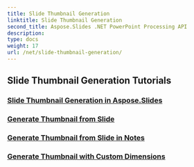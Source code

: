```yaml
---
title: Slide Thumbnail Generation
linktitle: Slide Thumbnail Generation
second_title: Aspose.Slides .NET PowerPoint Processing API
description: 
type: docs
weight: 17
url: /net/slide-thumbnail-generation/
---
```


## Slide Thumbnail Generation Tutorials
### [Slide Thumbnail Generation in Aspose.Slides](./slide-thumbnail-generation/)
### [Generate Thumbnail from Slide](./generate-thumbnail-from-slide/)
### [Generate Thumbnail from Slide in Notes](./generate-thumbnail-from-slide-in-notes/)
### [Generate Thumbnail with Custom Dimensions](./generate-thumbnail-with-custom-dimensions/)